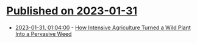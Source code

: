 # [Published on 2023-01-31](index.md)

* [2023-01-31, 01:04:00](https://soylentnews.org/article.pl?sid=23/01/29/174255&from=rss) - [How Intensive Agriculture Turned a Wild Plant Into a Pervasive Weed](https://soylentnews.org/article.pl?sid=23/01/29/174255&from=rss)
